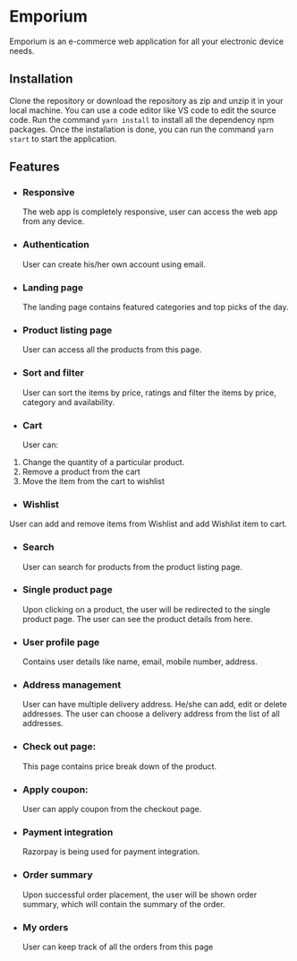 # Emporium

Emporium is an e-commerce web application for all your electronic device needs.

## Installation

Clone the repository or download the repository as zip and unzip it in your local machine. You can use a code editor like VS code to edit the source code. Run the command `yarn install` to install all the dependency npm packages. Once the installation is done, you can run the command `yarn start` to start the application.

## Features

- ### Responsive

  The web app is completely responsive, user can access the web app from any device.

- ### Authentication

  User can create his/her own account using email.

- ### Landing page

  The landing page contains featured categories and top picks of the day.

- ### Product listing page

  User can access all the products from this page.

- ### Sort and filter

  User can sort the items by price, ratings and filter the items by price, category and availability.

- ### Cart
  User can:

1. Change the quantity of a particular product.
2. Remove a product from the cart
3. Move the item from the cart to wishlist

- ### Wishlist

User can add and remove items from Wishlist and add Wishlist item to cart.

- ### Search

  User can search for products from the product listing page.

- ### Single product page

  Upon clicking on a product, the user will be redirected to the single product page. The user can see the product details from here.

- ### User profile page

  Contains user details like name, email, mobile number, address.

- ### Address management

  User can have multiple delivery address. He/she can add, edit or delete addresses. The user can choose a delivery address from the list of all addresses.

- ### Check out page:

  This page contains price break down of the product.

- ### Apply coupon:

  User can apply coupon from the checkout page.

- ### Payment integration

  Razorpay is being used for payment integration.

- ### Order summary

  Upon successful order placement, the user will be shown order summary, which will contain the summary of the order.

- ### My orders
  User can keep track of all the orders from this page
